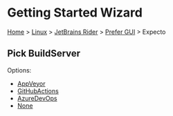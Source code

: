 # Getting Started Wizard

[Home](/docs/wiz/readme.md) > [Linux](Linux.md) > [JetBrains Rider](Linux_Rider.md) > [Prefer GUI](Linux_Rider_Gui.md) > Expecto

## Pick BuildServer

Options:
 * [AppVeyor](Linux_Rider_Gui_Expecto_AppVeyor.md)
 * [GitHubActions](Linux_Rider_Gui_Expecto_GitHubActions.md)
 * [AzureDevOps](Linux_Rider_Gui_Expecto_AzureDevOps.md)
 * [None](Linux_Rider_Gui_Expecto_None.md)
